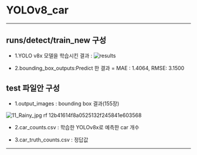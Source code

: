 # YOLOv8_car
---
## runs/detect/train_new 구성
- 1.YOLO v8x 모델을 학습시킨 결과 : 
![results](https://github.com/user-attachments/assets/d1d75779-7b3d-4cc2-94b1-16b164e35eb8)

- 2.bounding_box_outputs:Predict 한 결과 = MAE : 1.4064, RMSE: 3.1500

## test 파일안 구성
- 1.output_images : bounding box 결과(155장)

![11_Rainy_jpg rf 12b41614f8a0525132f245841e603568](https://github.com/user-attachments/assets/460d368c-2932-4b51-836d-72833e5391be)

- 2.car_counts.csv : 학습한 YOLOv8x로 예측한 car 개수

- 3.car_truth_counts.csv : 정답값 
---
